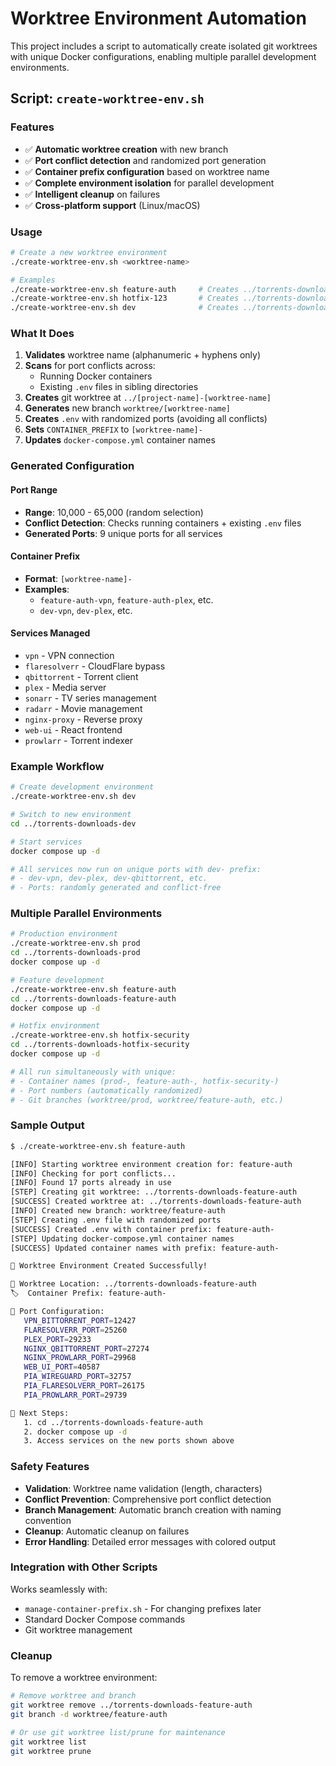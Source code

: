 # Worktree Environment Automation

This project includes a script to automatically create isolated git worktrees with unique Docker configurations, enabling multiple parallel development environments.

## Script: `create-worktree-env.sh`

### Features

- ✅ **Automatic worktree creation** with new branch
- ✅ **Port conflict detection** and randomized port generation
- ✅ **Container prefix configuration** based on worktree name
- ✅ **Complete environment isolation** for parallel development
- ✅ **Intelligent cleanup** on failures
- ✅ **Cross-platform support** (Linux/macOS)

### Usage

```bash
# Create a new worktree environment
./create-worktree-env.sh <worktree-name>

# Examples
./create-worktree-env.sh feature-auth     # Creates ../torrents-downloads-feature-auth
./create-worktree-env.sh hotfix-123       # Creates ../torrents-downloads-hotfix-123  
./create-worktree-env.sh dev              # Creates ../torrents-downloads-dev
```

### What It Does

1. **Validates** worktree name (alphanumeric + hyphens only)
2. **Scans** for port conflicts across:
   - Running Docker containers
   - Existing `.env` files in sibling directories
3. **Creates** git worktree at `../[project-name]-[worktree-name]`
4. **Generates** new branch `worktree/[worktree-name]`
5. **Creates** `.env` with randomized ports (avoiding all conflicts)
6. **Sets** `CONTAINER_PREFIX` to `[worktree-name]-`
7. **Updates** `docker-compose.yml` container names

### Generated Configuration

#### Port Range
- **Range**: 10,000 - 65,000 (random selection)
- **Conflict Detection**: Checks running containers + existing `.env` files
- **Generated Ports**: 9 unique ports for all services

#### Container Prefix
- **Format**: `[worktree-name]-`
- **Examples**: 
  - `feature-auth-vpn`, `feature-auth-plex`, etc.
  - `dev-vpn`, `dev-plex`, etc.

#### Services Managed
- `vpn` - VPN connection
- `flaresolverr` - CloudFlare bypass
- `qbittorrent` - Torrent client
- `plex` - Media server
- `sonarr` - TV series management
- `radarr` - Movie management
- `nginx-proxy` - Reverse proxy
- `web-ui` - React frontend
- `prowlarr` - Torrent indexer

### Example Workflow

```bash
# Create development environment
./create-worktree-env.sh dev

# Switch to new environment
cd ../torrents-downloads-dev

# Start services
docker compose up -d

# All services now run on unique ports with dev- prefix:
# - dev-vpn, dev-plex, dev-qbittorrent, etc.
# - Ports: randomly generated and conflict-free
```

### Multiple Parallel Environments

```bash
# Production environment
./create-worktree-env.sh prod
cd ../torrents-downloads-prod
docker compose up -d

# Feature development
./create-worktree-env.sh feature-auth  
cd ../torrents-downloads-feature-auth
docker compose up -d

# Hotfix environment
./create-worktree-env.sh hotfix-security
cd ../torrents-downloads-hotfix-security  
docker compose up -d

# All run simultaneously with unique:
# - Container names (prod-, feature-auth-, hotfix-security-)
# - Port numbers (automatically randomized)
# - Git branches (worktree/prod, worktree/feature-auth, etc.)
```

### Sample Output

```bash
$ ./create-worktree-env.sh feature-auth

[INFO] Starting worktree environment creation for: feature-auth
[INFO] Checking for port conflicts...
[INFO] Found 17 ports already in use
[STEP] Creating git worktree: ../torrents-downloads-feature-auth
[SUCCESS] Created worktree at: ../torrents-downloads-feature-auth
[INFO] Created new branch: worktree/feature-auth
[STEP] Creating .env file with randomized ports
[SUCCESS] Created .env with container prefix: feature-auth-
[STEP] Updating docker-compose.yml container names
[SUCCESS] Updated container names with prefix: feature-auth-

🎉 Worktree Environment Created Successfully!

📁 Worktree Location: ../torrents-downloads-feature-auth
🏷️  Container Prefix: feature-auth-

🔌 Port Configuration:
   VPN_BITTORRENT_PORT=12427
   FLARESOLVERR_PORT=25260
   PLEX_PORT=29233
   NGINX_QBITTORRENT_PORT=27274
   NGINX_PROWLARR_PORT=29968
   WEB_UI_PORT=40587
   PIA_WIREGUARD_PORT=32757
   PIA_FLARESOLVERR_PORT=26175
   PIA_PROWLARR_PORT=29739

🚀 Next Steps:
   1. cd ../torrents-downloads-feature-auth
   2. docker compose up -d
   3. Access services on the new ports shown above
```

### Safety Features

- **Validation**: Worktree name validation (length, characters)
- **Conflict Prevention**: Comprehensive port conflict detection
- **Branch Management**: Automatic branch creation with naming convention
- **Cleanup**: Automatic cleanup on failures
- **Error Handling**: Detailed error messages with colored output

### Integration with Other Scripts

Works seamlessly with:
- `manage-container-prefix.sh` - For changing prefixes later
- Standard Docker Compose commands
- Git worktree management

### Cleanup

To remove a worktree environment:

```bash
# Remove worktree and branch
git worktree remove ../torrents-downloads-feature-auth
git branch -d worktree/feature-auth

# Or use git worktree list/prune for maintenance
git worktree list
git worktree prune
```